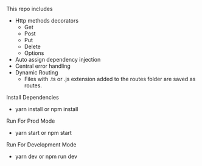 This repo includes 
- Http methods decorators 
    - Get
    - Post
    - Put
    - Delete
    - Options
- Auto assign dependency injection
- Central error handling
- Dynamic Routing
    - Files with .ts or .js extension added to the routes folder are saved as routes.
   
Install Dependencies
- yarn install or npm install

Run For Prod Mode
- yarn start or npm start

Run For Development Mode
- yarn dev or npm run dev



